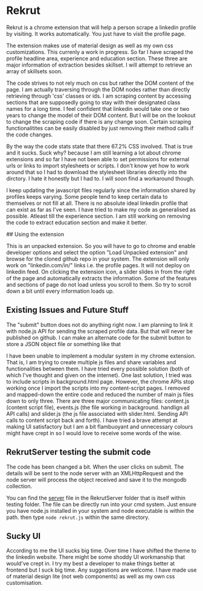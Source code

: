 # Rekrut
<p> Rekrut is a chrome extension that will help a person scrape a linkedin profile by visiting. It works automatically. You just have to visit the profile page. 
</p>
<p>
The extension makes use of material design as well as my own css customizations.
This currenly a work in progress. So far I have scraped the profile headline area, experience and education section. These three are major information of extraction besides skillset. I will attempt to retrieve an array of skillsets soon.</p>
<p>The code strives to not rely much on css but rather the DOM content of the page. I am actually traversing through the DOM nodes rather than directly retrieving through 'css' classes or ids.
 I am scraping content by accessing sections that are supposedly going to stay with their designated class names for a long time. I feel confident that linkedin would take one or two years to change the model of their DOM content. But I will be on the lookout to change the scraping code if there is any change soon. Certain scraping functionalitites can be easily disabled by just removing their method calls if the code changes.</p>
<p>
By the way the code stats state that there 67.2% CSS involved. That is true and it sucks. Suck why? because I am still learning a lot about chrome extensions and so far I have not been able to set permissions for external urls or links to import stylesheets or scripts. I don't know yet how to work around that so I had to download the stylesheet libraries directly into the dirctory.
I hate it honestly but I had to. I will soon find a workaround though.
</p>
<p>
I keep updating the javascript files regularly since the information shared by profiles keeps varying. Some people tend to keep certain data to themselves or not fill at all. There is no absolute ideal linkedin profile that can exist as far as I've seen. I have tried to make my code as generalised as possible. Atleast till the experience section. I am still working on removing the code to extract education section and make it better.
</p>
## Using the extension
<p>
This is an unpacked extension. So you will have to go to chrome and enable developer options and select the option "Load Unpacked extension" and browse for the cloned github repo in your system.
The extension will only work on "linkedin.com/in/" links i.e. the profile pages. It will not deploy on linkedin feed.
On clicking the extension icon, a slider slides in from the right of the page and automatically extracts the information. Some of the features and sections of page do not load unless you scroll to them. So try to scroll down a bit until every information loads up.
</p>

## Existing Issues and Future Stuff
<p>
The "submit" button does not do anything right now. I am planning to link it with node.js API for sending the scraped profile data. But that will never be published on github. I can make an alternate code for the submit button to store a JSON object file or something like that
</p>
<p>
I have been unable to implement a modular system in my chrome extension. That is, I am trying to create multiple js files and share variables and functionalities between them. I have tried every possible solution (both of which I've thought and given on the internet). One last solution, I tried was to include scripts in background.html page. However, the chrome APIs stop working once I import the scripts into my content-script pages. I removed and mapped-down the entire code and reduced the number of main js files down to only three. There are three major communicating files: content.js (content script file), events.js (the file working in background. handlign all API calls) and slider.js (the js file associated with slider.html. Sending API calls to content script back and forth).
I have tried a brave attempt at making UI satisfactory but I am a bit flambuoyant and unnecessary colours might have crept in so I would love to receive some words of the wise.
</p>

## RekrutServer testing the submit code
<p>
The code has been changed a bit. When the user clicks on submit. The details will be sent to the node server with an XMLHttpRequest and the node server will process the object received and save it to the mongodb collection. </p>
<p>
You can find the <a href="./testing/RekrutServer/rekrut.js">server</a> file in the RekrutServer folder that is itself within testing folder. The file can be directly run into your cmd system. Just ensure you have node.js installed in your system and node executable is within the path. then type <code>node rekrut.js</code> within the same directory.</p>

## Sucky UI
<p>
According to me the UI sucks big time. Over time I have shifted the theme to the linkedin website. There might be some shoddy UI workmanship that would've crept in. I try my best a developer to make things better at frontend but I suck big time.
Any suggestions are welcome. I have made use of material design lite (not web components) as well as my own css customisation.
</p>